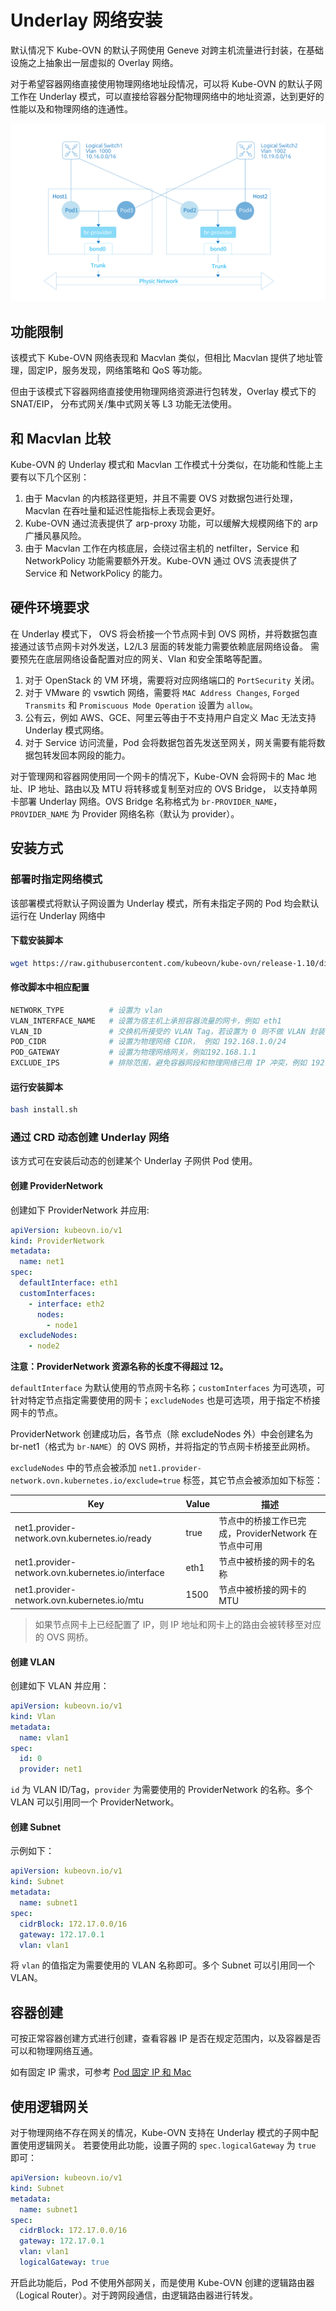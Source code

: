 # Underlay 网络安装

默认情况下 Kube-OVN 的默认子网使用 Geneve 对跨主机流量进行封装，在基础设施之上抽象出一层虚拟的 Overlay 网络。

对于希望容器网络直接使用物理网络地址段情况，可以将 Kube-OVN 的默认子网工作在 Underlay 模式，可以直接给容器分配物理网络中的地址资源，达到更好的性能以及和物理网络的连通性。

![topology](../static/vlan-topology.png)

## 功能限制
该模式下 Kube-OVN 网络表现和 Macvlan 类似，但相比 Macvlan 提供了地址管理，固定IP，服务发现，网络策略和 QoS 等功能。

但由于该模式下容器网络直接使用物理网络资源进行包转发，Overlay 模式下的 SNAT/EIP， 分布式网关/集中式网关等 L3 功能无法使用。

## 和 Macvlan 比较

Kube-OVN 的 Underlay 模式和 Macvlan 工作模式十分类似，在功能和性能上主要有以下几个区别：

1. 由于 Macvlan 的内核路径更短，并且不需要 OVS 对数据包进行处理，Macvlan 在吞吐量和延迟性能指标上表现会更好。
2. Kube-OVN 通过流表提供了 arp-proxy 功能，可以缓解大规模网络下的 arp 广播风暴风险。
3. 由于 Macvlan 工作在内核底层，会绕过宿主机的 netfilter，Service 和 NetworkPolicy 功能需要额外开发。Kube-OVN 通过 OVS 流表提供了 Service 和 NetworkPolicy 的能力。

## 硬件环境要求

在 Underlay 模式下， OVS 将会桥接一个节点网卡到 OVS 网桥，并将数据包直接通过该节点网卡对外发送，L2/L3 层面的转发能力需要依赖底层网络设备。
需要预先在底层网络设备配置对应的网关、Vlan 和安全策略等配置。

1. 对于 OpenStack 的 VM 环境，需要将对应网络端口的 `PortSecurity` 关闭。
2. 对于 VMware 的 vswtich 网络，需要将 `MAC Address Changes`, `Forged Transmits` 和 `Promiscuous Mode Operation` 设置为 `allow`。
3. 公有云，例如 AWS、GCE、阿里云等由于不支持用户自定义 Mac 无法支持 Underlay 模式网络。
4. 对于 Service 访问流量，Pod 会将数据包首先发送至网关，网关需要有能将数据包转发回本网段的能力。

对于管理网和容器网使用同一个网卡的情况下，Kube-OVN 会将网卡的 Mac 地址、IP 地址、路由以及 MTU 将转移或复制至对应的 OVS Bridge，
以支持单网卡部署 Underlay 网络。OVS Bridge 名称格式为 `br-PROVIDER_NAME`，`PROVIDER_NAME` 为 Provider 网络名称（默认为 provider）。

## 安装方式

### 部署时指定网络模式

该部署模式将默认子网设置为 Underlay 模式，所有未指定子网的 Pod 均会默认运行在 Underlay 网络中

#### 下载安装脚本
```bash
wget https://raw.githubusercontent.com/kubeovn/kube-ovn/release-1.10/dist/images/install.sh
```

#### 修改脚本中相应配置
```bash
NETWORK_TYPE          # 设置为 vlan
VLAN_INTERFACE_NAME   # 设置为宿主机上承担容器流量的网卡，例如 eth1
VLAN_ID               # 交换机所接受的 VLAN Tag，若设置为 0 则不做 VLAN 封装
POD_CIDR              # 设置为物理网络 CIDR， 例如 192.168.1.0/24
POD_GATEWAY           # 设置为物理网络网关，例如192.168.1.1
EXCLUDE_IPS           # 排除范围，避免容器网段和物理网络已用 IP 冲突，例如 192.168.1.1..192.168.1.100
```

#### 运行安装脚本
```bash
bash install.sh
```

### 通过 CRD 动态创建 Underlay 网络

该方式可在安装后动态的创建某个 Underlay 子网供 Pod 使用。

#### 创建 ProviderNetwork

创建如下 ProviderNetwork 并应用:

```yml
apiVersion: kubeovn.io/v1
kind: ProviderNetwork
metadata:
  name: net1
spec:
  defaultInterface: eth1
  customInterfaces:
    - interface: eth2
      nodes:
        - node1
  excludeNodes:
    - node2
```

**注意：ProviderNetwork 资源名称的长度不得超过 12。**

`defaultInterface` 为默认使用的节点网卡名称；`customInterfaces` 为可选项，可针对特定节点指定需要使用的网卡；`excludeNodes` 也是可选项，用于指定不桥接网卡的节点。

ProviderNetwork 创建成功后，各节点（除 excludeNodes 外）中会创建名为 br-net1（格式为 `br-NAME`）的 OVS 网桥，并将指定的节点网卡桥接至此网桥。

`excludeNodes` 中的节点会被添加 `net1.provider-network.ovn.kubernetes.io/exclude=true` 标签，其它节点会被添加如下标签：

| Key                                               | Value | 描述                                                 |
| ------------------------------------------------- | ----- | ---------------------------------------------------- |
| net1.provider-network.ovn.kubernetes.io/ready     | true  | 节点中的桥接工作已完成，ProviderNetwork 在节点中可用 |
| net1.provider-network.ovn.kubernetes.io/interface | eth1  | 节点中被桥接的网卡的名称                             |
| net1.provider-network.ovn.kubernetes.io/mtu       | 1500  | 节点中被桥接的网卡的 MTU                             |

> 如果节点网卡上已经配置了 IP，则 IP 地址和网卡上的路由会被转移至对应的 OVS 网桥。

#### 创建 VLAN

创建如下 VLAN 并应用：

```yml
apiVersion: kubeovn.io/v1
kind: Vlan
metadata:
  name: vlan1
spec:
  id: 0
  provider: net1
```

`id` 为 VLAN ID/Tag，`provider` 为需要使用的 ProviderNetwork 的名称。多个 VLAN 可以引用同一个 ProviderNetwork。

#### 创建 Subnet

示例如下：

```yml
apiVersion: kubeovn.io/v1
kind: Subnet
metadata:
  name: subnet1
spec:
  cidrBlock: 172.17.0.0/16
  gateway: 172.17.0.1
  vlan: vlan1
```

将 `vlan` 的值指定为需要使用的 VLAN 名称即可。多个 Subnet 可以引用同一个 VLAN。

## 容器创建
可按正常容器创建方式进行创建，查看容器 IP 是否在规定范围内，以及容器是否可以和物理网络互通。

如有固定 IP 需求，可参考 [Pod 固定 IP 和 Mac](../guide/static-ip-mac.md)

## 使用逻辑网关

对于物理网络不存在网关的情况，Kube-OVN 支持在 Underlay 模式的子网中配置使用逻辑网关。
若要使用此功能，设置子网的 `spec.logicalGateway` 为 `true` 即可：

```yml
apiVersion: kubeovn.io/v1
kind: Subnet
metadata:
  name: subnet1
spec:
  cidrBlock: 172.17.0.0/16
  gateway: 172.17.0.1
  vlan: vlan1
  logicalGateway: true
```

开启此功能后，Pod 不使用外部网关，而是使用 Kube-OVN 创建的逻辑路由器（Logical Router）。对于跨网段通信，由逻辑路由器进行转发。
